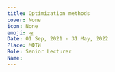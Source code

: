 ```yaml
---
title: Optimization methods
cover: None
icon: None
emoji: 🛸
Date: 01 Sep, 2021 - 31 May, 2022
Place: МФТИ
Role: Senior Lecturer
Name: 
---
```


